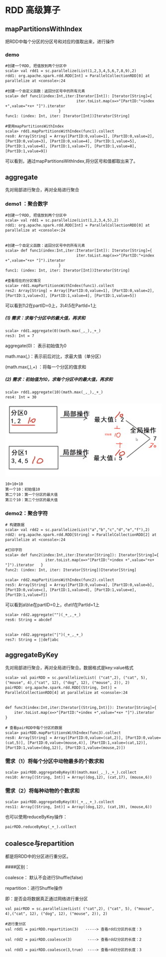 # RDD 高级算子

## mapPartitionsWithIndex

把RDD中每个分区的分区号和对应的值取出来，进行操作

### demo

	#创建一个RDD, 把值放到两个分区中
	scala> val rdd1 = sc.parallelize(List(1,2,3,4,5,6,7,8,9),2)
	rdd1: org.apache.spark.rdd.RDD[Int] = ParallelCollectionRDD[0] at parallelize at <console>:24
	
	#创建一个自定义函数：返回分区号中的所有元素
	scala> def func1(index:Int,iter:Iterator[Int]): Iterator[String]={
	                                iter.toList.map(x=>"[PartID:"+index +",value="+x+ "]").iterator
	                        }
	func1: (index: Int, iter: Iterator[Int])Iterator[String]
	
	#使用mapPartitionsWithIndex
	scala> rdd1.mapPartitionsWithIndex(func1).collect
	res0: Array[String] = Array([PartID:0,value=1], [PartID:0,value=2], [PartID:0,value=3], [PartID:0,value=4], [PartID:1,value=5], [PartID:1,value=6], [PartID:1,value=7], [PartID:1,value=8], [PartID:1,value=9])
	
可以看到，通过mapPartitionsWithIndex,将分区号和值都取出来了。


## aggregate

先对局部进行聚合，再对全局进行聚合

### demo1 ：聚合数字

	#创建一个RDD, 把值放到两个分区中
	scala> val rdd1 = sc.parallelize(List(1,2,3,4,5),2)
	rdd1: org.apache.spark.rdd.RDD[Int] = ParallelCollectionRDD[0] at parallelize at <console>:24
	
	
	#创建一个自定义函数：返回分区号中的所有元素
	scala> def func1(index:Int,iter:Iterator[Int]): Iterator[String]={
	                                iter.toList.map(x=>"[PartID:"+index +",value="+x+ "]").iterator
	                        }
	func1: (index: Int, iter: Iterator[Int])Iterator[String]

	#查看现在的分区情况
	scala> rdd1.mapPartitionsWithIndex(func1).collect
	res2: Array[String] = Array([PartID:0,value=1], [PartID:0,value=2], [PartID:1,value=3], [PartID:1,value=4], [PartID:1,value=5])
	
可以看到1\2在partID=0上，3\4\5在PartId=1上

##### (1) 需求：求每个分区中的最大值，再求和	
	
	scala> rdd1.aggregate(0)(math.max(_,_),_+_) 
	res3: Int = 7

aggregate(0)： 表示初始值为0

math.max(_,_)：表示前后对比，求最大值（单分区）

(math.max(_,_),_+_) ：将每一个分区的值求和



##### (2) 需求：初始值为10，求每个分区中的最大值，再求和	
	scala> rdd1.aggregate(10)(math.max(_,_),_+_) 
	res4: Int = 30

![](Images/20.png)

	10+10+10
	第一个10：初始值10
	第二个10：第一个分区的最大值
	第三个10：第二个分区的最大值



### demo2：聚合字符

	# 构建数据
	scala> val rdd2 = sc.parallelize(List("a","b","c","d","e","f"),2)
	rdd2: org.apache.spark.rdd.RDD[String] = ParallelCollectionRDD[2] at parallelize at <console>:24
	
	#打印字符
	scala> def func2(index:Int,iter:Iterator[String]): Iterator[String]={
	                  iter.toList.map(x=>"[PartID:"+index +",value="+x+ "]").iterator   }
	func2: (index: Int, iter: Iterator[String])Iterator[String]
	
	scala> rdd2.mapPartitionsWithIndex(func2).collect
	res5: Array[String] = Array([PartID:0,value=a], [PartID:0,value=b], [PartID:0,value=c], [PartID:1,value=d], [PartID:1,value=e], [PartID:1,value=f])
	
可以看到a\b\e在partID=0上，d\e\f在PartId=1上	

	scala> rdd2.aggregate("")(_+_,_+_) 
	res6: String = abcdef
	

	scala> rdd2.aggregate("|")(_+_,_+_) 
	res7: String = ||def|abc	
	
	
## aggregateByKey

先对局部进行聚合，再对全局进行聚合。数据格式是key:value格式

	scala> val pairRDD = sc.parallelize(List( ("cat",2), ("cat", 5), ("mouse", 4),("cat", 12), ("dog", 12), ("mouse", 2)), 2)
	pairRDD: org.apache.spark.rdd.RDD[(String, Int)] = ParallelCollectionRDD[4] at parallelize at <console>:24
	
	
	def func3(index:Int,iter:Iterator[(String,Int)]): Iterator[String]={
		iter.toList.map(x=>"[PartID:"+index +",value="+x+ "]").iterator
	}
	
	# 查看pairRDD中每个分区的数据
	scala> pairRDD.mapPartitionsWithIndex(func3).collect
	res8: Array[String] = Array([PartID:0,value=(cat,2)], [PartID:0,value=(cat,5)], [PartID:0,value=(mouse,4)], [PartID:1,value=(cat,12)], [PartID:1,value=(dog,12)], [PartID:1,value=(mouse,2)])
	
### 需求（1）将每个分区中动物最多的个数求和

	scala> pairRDD.aggregateByKey(0)(math.max(_,_),_+_).collect
	res10: Array[(String, Int)] = Array((dog,12), (cat,17), (mouse,6))	
### 需求（2）将每种动物的个数求和		

	scala> pairRDD.aggregateByKey(0)(_+_,_+_).collect
	res11: Array[(String, Int)] = Array((dog,12), (cat,19), (mouse,6))
	
也可以使用reduceByKey操作：

	pairRDD.reduceByKey(_+_).collect
	
	
## coalesce与repartition

都是将RDD中的分区进行重分区。

####区别：

coalesce： 默认不会进行Shuffle(false)

repartition：进行Shuffle操作
		
即：是否会将数据真正通过网络进行重分区

	val pairRDD = sc.parallelize(List( ("cat",2), ("cat", 5), ("mouse", 4),("cat", 12), ("dog", 12), ("mouse", 2)), 2)
		
	#进行重分区
	val rdd1 = pairRDD.repartition(3)   -----> 查看rdd1分区的长度：3
			 
	val rdd2 = pairRDD.coalesce(3)       ----> 查看rdd2分区的长度：2 
			 
	val rdd3 = pairRDD.coalesce(3,true)  ----> 查看rdd3分区的长度：3



